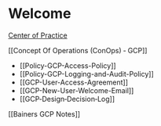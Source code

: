 # Welcome


[Center of Practice](Center-of-Practice)

[[Concept Of Operations (ConOps) ‐ GCP]]
* [[Policy-GCP-Access-Policy]]
* [[Policy-GCP-Logging-and-Audit-Policy]]
* [[GCP-User-Access-Agreement]]
* [[GCP-New-User-Welcome-Email]]
* [[GCP‐Design‐Decision‐Log]]


[[Bainers GCP Notes]]